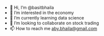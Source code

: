 - 👋 Hi, I’m @basitbhaila
- 👀 I’m interested in the economy
- 🌱 I’m currently learning data science
- 💞️ I’m looking to collaborate on stock trading
- 📫 How to reach me aby.bhaila@gmail.com

<!---
basitbhaila/basitbhaila is a ✨ special ✨ repository because its `README.md` (this file) appears on your GitHub profile.
You can click the Preview link to take a look at your changes.
--->
